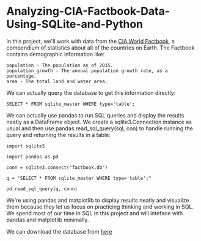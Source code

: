 # Analyzing-CIA-Factbook-Data-Using-SQLite-and-Python

In this project, we'll work with data from the [CIA World Factbook](https://www.cia.gov/library/publications/the-world-factbook/), a compendium of statistics about all of the countries on Earth. The Factbook contains demographic information like:

    population - The population as of 2015.
    population_growth - The annual population growth rate, as a percentage.
    area - The total land and water area.
    
    
We can actually query the database to get this information directly:
```
SELECT * FROM sqlite_master WHERE type='table';   
```

We can actually use pandas to run SQL queries and display the results neatly as a DataFrame object. We create a sqlite3.Connection instance as usual and then use pandas.read_sql_query(sql, con) to handle running the query and returning the results in a table:
```
import sqlite3

import pandas as pd

conn = sqlite3.connect("factbook.db")

q = "SELECT * FROM sqlite_master WHERE type='table';"

pd.read_sql_query(q, conn)
```

We're using pandas and matplotlib to display results neatly and visualize them because they let us focus on practicing thinking and working in SQL. We spend most of our time in SQL in this project and will inteface with pandas and matplotlib minimally.

We can download the database from [here](https://github.com/factbook/factbook.sql/releases)
